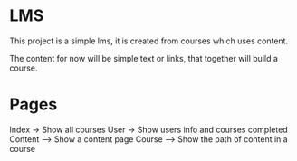 # LMS

This project is a simple lms, it is created from courses which uses content.

The content for now will be simple text or links, that together will build a course.

Pages
====

Index -> Show all courses
User -> Show users info and courses completed
Content --> Show a content page
Course --> Show the path of content in a course
